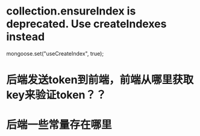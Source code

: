 # collection.ensureIndex is deprecated. Use createIndexes instead
mongoose.set("useCreateIndex", true);

# 后端发送token到前端，前端从哪里获取key来验证token？？


# 后端一些常量存在哪里

